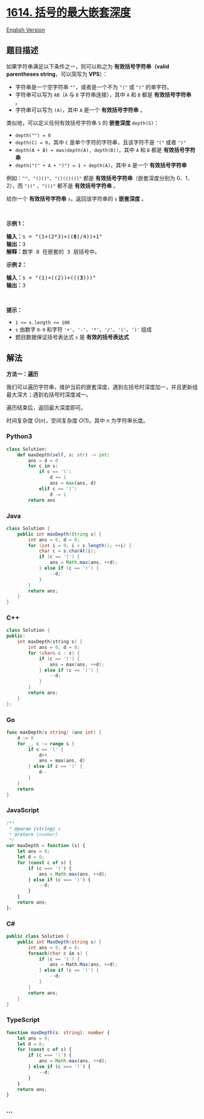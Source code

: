# [1614. 括号的最大嵌套深度](https://leetcode.cn/problems/maximum-nesting-depth-of-the-parentheses)

[English Version](/solution/1600-1699/1614.Maximum%20Nesting%20Depth%20of%20the%20Parentheses/README_EN.md)

## 题目描述

<!-- 这里写题目描述 -->

<p>如果字符串满足以下条件之一，则可以称之为 <strong>有效括号字符串</strong><strong>（valid parentheses string</strong>，可以简写为 <strong>VPS</strong>）：</p>

<ul>
	<li>字符串是一个空字符串 <code>""</code>，或者是一个不为 <code>"("</code> 或 <code>")"</code> 的单字符。</li>
	<li>字符串可以写为 <code>AB</code>（<code>A</code> 与 <code>B</code>&nbsp;字符串连接），其中 <code>A</code> 和 <code>B</code> 都是 <strong>有效括号字符串</strong> 。</li>
	<li>字符串可以写为 <code>(A)</code>，其中 <code>A</code> 是一个 <strong>有效括号字符串</strong> 。</li>
</ul>

<p>类似地，可以定义任何有效括号字符串&nbsp;<code>S</code> 的 <strong>嵌套深度</strong> <code>depth(S)</code>：</p>

<ul>
	<li><code>depth("") = 0</code></li>
	<li><code>depth(C) = 0</code>，其中 <code>C</code> 是单个字符的字符串，且该字符不是 <code>"("</code> 或者 <code>")"</code></li>
	<li><code>depth(A + B) = max(depth(A), depth(B))</code>，其中 <code>A</code> 和 <code>B</code> 都是 <strong>有效括号字符串</strong></li>
	<li><code>depth("(" + A + ")") = 1 + depth(A)</code>，其中 <code>A</code> 是一个 <strong>有效括号字符串</strong></li>
</ul>

<p>例如：<code>""</code>、<code>"()()"</code>、<code>"()(()())"</code> 都是 <strong>有效括号字符串</strong>（嵌套深度分别为 0、1、2），而 <code>")("</code> 、<code>"(()"</code> 都不是 <strong>有效括号字符串</strong> 。</p>

<p>给你一个 <strong>有效括号字符串</strong> <code>s</code>，返回该字符串的<em> </em><code>s</code> <strong>嵌套深度</strong> 。</p>

<p>&nbsp;</p>

<p><strong>示例 1：</strong></p>

<pre>
<strong>输入：</strong>s = "(1+(2*3)+((<strong>8</strong>)/4))+1"
<strong>输出：</strong>3
<strong>解释：</strong>数字 8 在嵌套的 3 层括号中。
</pre>

<p><strong>示例 2：</strong></p>

<pre>
<strong>输入：</strong>s = "(1)+((2))+(((<strong>3</strong>)))"
<strong>输出：</strong>3
</pre>

<p>&nbsp;</p>

<p><strong>提示：</strong></p>

<ul>
	<li><code>1 &lt;= s.length &lt;= 100</code></li>
	<li><code>s</code> 由数字 <code>0-9</code> 和字符 <code>'+'</code>、<code>'-'</code>、<code>'*'</code>、<code>'/'</code>、<code>'('</code>、<code>')'</code> 组成</li>
	<li>题目数据保证括号表达式 <code>s</code> 是 <strong>有效的括号表达式</strong></li>
</ul>

## 解法

<!-- 这里可写通用的实现逻辑 -->

**方法一：遍历**

我们可以遍历字符串，维护当前的嵌套深度，遇到左括号时深度加一，并且更新组最大深大；遇到右括号时深度减一。

遍历结束后，返回最大深度即可。

时间复杂度 $O(n)$，空间复杂度 $O(1)$。其中 $n$ 为字符串长度。

<!-- tabs:start -->

### **Python3**

<!-- 这里可写当前语言的特殊实现逻辑 -->

```python
class Solution:
    def maxDepth(self, s: str) -> int:
        ans = d = 0
        for c in s:
            if c == '(':
                d += 1
                ans = max(ans, d)
            elif c == ')':
                d -= 1
        return ans
```

### **Java**

<!-- 这里可写当前语言的特殊实现逻辑 -->

```java
class Solution {
    public int maxDepth(String s) {
        int ans = 0, d = 0;
        for (int i = 0; i < s.length(); ++i) {
            char c = s.charAt(i);
            if (c == '(') {
                ans = Math.max(ans, ++d);
            } else if (c == ')') {
                --d;
            }
        }
        return ans;
    }
}
```

### **C++**

```cpp
class Solution {
public:
    int maxDepth(string s) {
        int ans = 0, d = 0;
        for (char& c : s) {
            if (c == '(') {
                ans = max(ans, ++d);
            } else if (c == ')') {
                --d;
            }
        }
        return ans;
    }
};
```

### **Go**

```go
func maxDepth(s string) (ans int) {
	d := 0
	for _, c := range s {
		if c == '(' {
			d++
			ans = max(ans, d)
		} else if c == ')' {
			d--
		}
	}
	return
}
```

### **JavaScript**

```js
/**
 * @param {string} s
 * @return {number}
 */
var maxDepth = function (s) {
    let ans = 0;
    let d = 0;
    for (const c of s) {
        if (c === '(') {
            ans = Math.max(ans, ++d);
        } else if (c === ')') {
            --d;
        }
    }
    return ans;
};
```

### **C#**

```cs
public class Solution {
    public int MaxDepth(string s) {
        int ans = 0, d = 0;
        foreach(char c in s) {
            if (c == '(') {
                ans = Math.Max(ans, ++d);
            } else if (c == ')') {
                --d;
            }
        }
        return ans;
    }
}
```

### **TypeScript**

```ts
function maxDepth(s: string): number {
    let ans = 0;
    let d = 0;
    for (const c of s) {
        if (c === '(') {
            ans = Math.max(ans, ++d);
        } else if (c === ')') {
            --d;
        }
    }
    return ans;
}
```

### **...**

```

```

<!-- tabs:end -->
